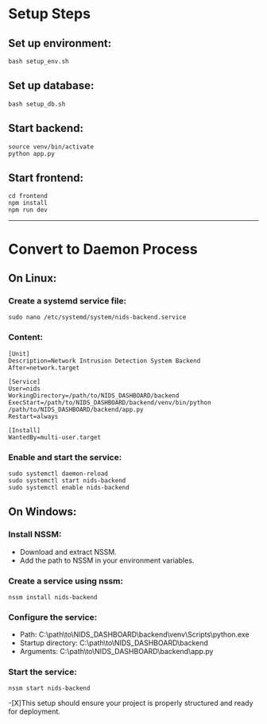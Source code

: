# Setup Steps
## Set up environment:
```
bash setup_env.sh
```
## Set up database:
```
bash setup_db.sh
```
## Start backend:
```
source venv/bin/activate
python app.py
```
## Start frontend:
```
cd frontend
npm install
npm run dev
```
---

# Convert to Daemon Process

## On Linux:
### Create a systemd service file:
```
sudo nano /etc/systemd/system/nids-backend.service
```
### Content:
```
[Unit]
Description=Network Intrusion Detection System Backend
After=network.target

[Service]
User=nids
WorkingDirectory=/path/to/NIDS_DASHBOARD/backend
ExecStart=/path/to/NIDS_DASHBOARD/backend/venv/bin/python /path/to/NIDS_DASHBOARD/backend/app.py
Restart=always

[Install]
WantedBy=multi-user.target
```
### Enable and start the service:
```
sudo systemctl daemon-reload
sudo systemctl start nids-backend
sudo systemctl enable nids-backend
```
## On Windows:
### Install NSSM:
- Download and extract NSSM.
- Add the path to NSSM in your environment variables.

### Create a service using nssm:
```
nssm install nids-backend
```
### Configure the service:
- Path: C:\path\to\NIDS_DASHBOARD\backend\venv\Scripts\python.exe
- Startup directory: C:\path\to\NIDS_DASHBOARD\backend
- Arguments: C:\path\to\NIDS_DASHBOARD\backend\app.py
  
### Start the service:
```
nssm start nids-backend
```
-[X]This setup should ensure your project is properly structured and ready for deployment. 
